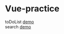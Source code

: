 # Vue-practice
toDoList [demo](http://liuyexin.com/Vue-practice/toDoList/index.html) <br>
search [demo](http://liuyexin.com/Vue-practice/search-demo/index.html) <br>
